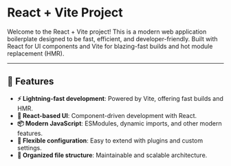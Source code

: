 # React + Vite Project

Welcome to the React + Vite project! This is a modern web application boilerplate designed to be fast, efficient, and developer-friendly. Built with React for UI components and Vite for blazing-fast builds and hot module replacement (HMR).

---

## 🚀 Features

- **⚡ Lightning-fast development**: Powered by Vite, offering fast builds and HMR.
- **🎨 React-based UI**: Component-driven development with React.
- **📦 Modern JavaScript**: ESModules, dynamic imports, and other modern features.
- **🔧 Flexible configuration**: Easy to extend with plugins and custom settings.
- **📂 Organized file structure**: Maintainable and scalable architecture.
